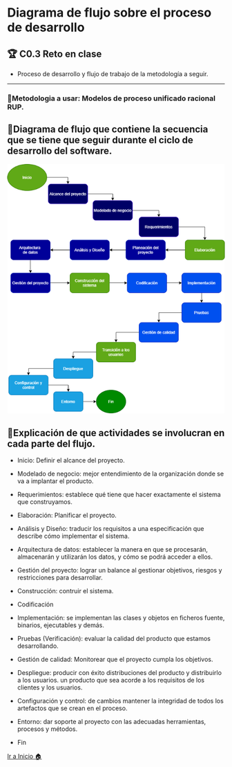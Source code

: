 # Diagrama de flujo sobre el proceso de desarrollo
## 🏆 C0.3 Reto en clase

- Proceso de desarrollo y flujo de trabajo de la metodología a seguir.
----
### 📝Metodologia a usar: Modelos de proceso unificado racional RUP.

## 📝Diagrama de flujo que contiene la secuencia que se tiene que seguir durante el ciclo de desarrollo del software.

![](https://github.com/ZazuetaDiana/Analisis-Avanzado-de-Software./blob/main/Imagenes/DiagramaFlujo.png)

## 📝Explicación de que actividades se involucran en cada parte del flujo.
- Inicio: Definir el alcance del proyecto.
- Modelado de negocio: mejor entendimiento de la organización donde se va a implantar el producto.
- Requerimientos: establece qué tiene que hacer exactamente el sistema que construyamos.

- Elaboración: Planificar el proyecto.
- Análisis y Diseño: traducir los requisitos a una especificación que describe cómo implementar el sistema.
- Arquitectura de datos: establecer la manera en que se procesarán, almacenarán y utilizarán los datos, y cómo se podrá acceder a ellos.
- Gestión del proyecto: lograr un balance al gestionar objetivos, riesgos y restricciones para desarrollar.
- Construcción: contruir el sistema.
- Codificación
- Implementación: se implementan las clases y objetos en ficheros fuente, binarios, ejecutables y demás.
- Pruebas (Verificación): evaluar la calidad del producto que estamos desarrollando.
- Gestión de calidad: Monitorear que el proyecto cumpla los objetivos.

- Despliegue: producir con éxito distribuciones del producto y distribuirlo a los usuarios.
un producto que sea acorde a los requisitos de los clientes y los usuarios.
- Configuración y control: de cambios mantener la integridad de todos los artefactos que se crean en el proceso.
- Entorno: dar soporte al proyecto con las adecuadas herramientas, procesos y métodos.
- Fin



[Ir a Inicio 🏠](https://github.com/ZazuetaDiana/Analisis-Avanzado-de-Software.)
